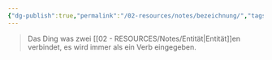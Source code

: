 ```yaml
---
{"dg-publish":true,"permalink":"/02-resources/notes/bezeichnung/","tags":["datenbank"],"noteIcon":""}
---
```


> Das Ding was zwei [[02 - RESOURCES/Notes/Entität\|Entität]]en verbindet, es wird immer als ein Verb eingegeben.

